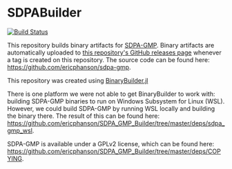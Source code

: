 # SDPABuilder

[![Build Status](https://travis-ci.com/ericphanson/SDPA_GMP_Builder.svg?branch=master)](https://travis-ci.com/ericphanson/SDPA_GMP_Builder)

This repository builds binary artifacts for [SDPA-GMP](http://sdpa.sourceforge.net/).
Binary artifacts are automatically uploaded to
[this repository's GitHub releases page](https://github.com/ericphanson/SDPA_GMP_Builder/releases)
whenever a tag is created on this repository. The source code can be found here: <https://github.com/ericphanson/sdpa-gmp>.

This repository was created using [BinaryBuilder.jl](https://github.com/JuliaPackaging/BinaryBuilder.jl)

There is one platform we were not able to get BinaryBuilder to work with: building SDPA-GMP binaries to run on Windows Subsystem for Linux (WSL). However, we could build SDPA-GMP by running WSL locally and building the binary there. The result of this can be found here: <https://github.com/ericphanson/SDPA_GMP_Builder/tree/master/deps/sdpa_gmp_wsl>.

SDPA-GMP is available under a GPLv2 license, which can be found here: <https://github.com/ericphanson/SDPA_GMP_Builder/tree/master/deps/COPYING>.
